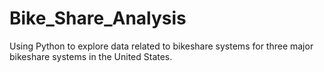 # Bike_Share_Analysis
Using Python to explore data related to bikeshare systems for three major bikeshare systems in the United States. 
